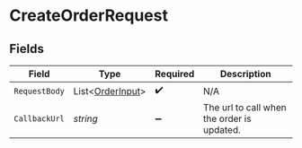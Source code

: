 # CreateOrderRequest


## Fields

| Field                                                 | Type                                                  | Required                                              | Description                                           |
| ----------------------------------------------------- | ----------------------------------------------------- | ----------------------------------------------------- | ----------------------------------------------------- |
| `RequestBody`                                         | List<[OrderInput](../../models/shared/OrderInput.md)> | :heavy_check_mark:                                    | N/A                                                   |
| `CallbackUrl`                                         | *string*                                              | :heavy_minus_sign:                                    | The url to call when the order is updated.            |